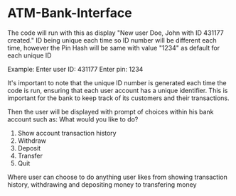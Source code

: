 # ATM-Bank-Interface


The code will run with this as display "New user Doe, John with ID 431177 created."
ID being unique each time so ID number will be different each time, however the Pin Hash will be same with value "1234" as default for each unique ID

Example: 
Enter user ID: 431177
Enter pin: 1234

It's important to note that the unique ID number is generated each time the code is run, ensuring that each user account has a unique identifier. This is important for the bank to keep track of its customers and their transactions.


Then the user will be displayed with prompt of choices within his bank account
such as:
What would you like to do?
  1) Show account transaction history
  2) Withdraw
  3) Deposit
  4) Transfer
  5) Quit

Where user can choose to do anything user likes from showing transaction history, withdrawing and depositing money to transfering money
